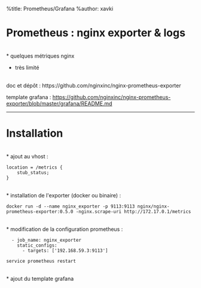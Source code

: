 %title: Prometheus/Grafana
%author: xavki


# Prometheus : nginx exporter & logs

<br>
* quelques métriques nginx

* très limité

<br>
doc et dépôt : https://github.com/nginxinc/nginx-prometheus-exporter

template grafana : https://github.com/nginxinc/nginx-prometheus-exporter/blob/master/grafana/README.md


----------------------------------------------------------------------------------

# Installation


<br>
* ajout au vhost : 

```
location = /metrics {
    stub_status;
}
```

<br>
* installation de l'exporter (docker ou binaire) :

```
docker run -d --name nginx_exporter -p 9113:9113 nginx/nginx-prometheus-exporter:0.5.0 -nginx.scrape-uri http://172.17.0.1/metrics
```

<br>
* modification de la configuration prometheus :

```
  - job_name: nginx_exporter
    static_configs:
      - targets: ['192.168.59.3:9113']

service prometheus restart
```

<br>
* ajout du template grafana





